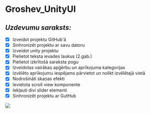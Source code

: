 # Groshev_UnityUI
## *Uzdevumu saraksts:*
- [x]	Izveidot projektu GitHub'ā
- [x]	Sinhronizēt projektu ar savu datoru
- [x]	Izveidot unity projektu
- [x]	Pielietot teksta ievades laukus (2.gab.) 
- [x]	Pielietot izkrītošā saraksta pogu
- [x]	Izveidotas vairākas apģērbu un aprīkojuma kategorijas
- [x]	Izvēlēto aprīkojumu iespējams pārvietot un nolikt izvēlētajā vietā
- [x]	Nodrošināti skaņas efekti
- [x]	Ievietota scroll view komponente
- [x]	Iekļauti divi slider elementi
- [x]	Sinhronizēt projektu ar GutHub
<img src= "https://media.discordapp.net/attachments/822087925885173820/822231943679967232/unknown.png">
